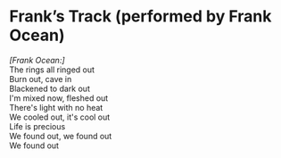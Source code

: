 # Frank’s Track (performed by Frank Ocean)

_[Frank Ocean:]_  
The rings all ringed out  
Burn out, cave in  
Blackened to dark out  
I'm mixed now, fleshed out  
There's light with no heat  
We cooled out, it's cool out  
Life is precious  
We found out, we found out  
We found out
